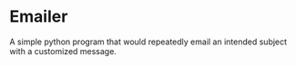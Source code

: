 # Emailer
A simple python program that would repeatedly email an intended subject with a customized message.
